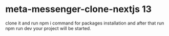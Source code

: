 # meta-messenger-clone-nextjs 13
clone it and run npm i command for packages installation and after that run npm run dev your project will be started.
